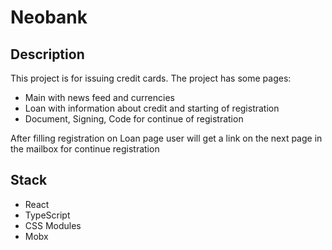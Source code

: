 # Neobank

## Description

This project is for issuing credit cards.
The project has some pages:
- Main with news feed and currencies
- Loan with information about credit and starting of registration
- Document, Signing, Code for continue of registration

After filling registration on Loan page user will get a link on the next page in the mailbox for continue registration

## Stack

- React
- TypeScript
- CSS Modules
- Mobx
